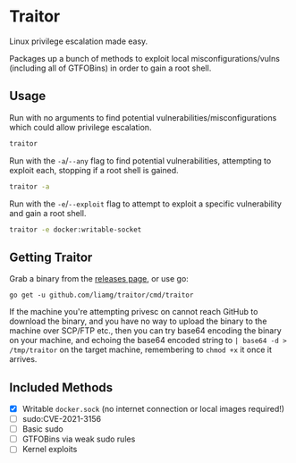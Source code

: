 # Traitor

Linux privilege escalation made easy.

Packages up a bunch of methods to exploit local misconfigurations/vulns (including all of GTFOBins) in order to gain a root shell.

## Usage

Run with no arguments to find potential vulnerabilities/misconfigurations which could allow privilege escalation.

```bash
traitor
``` 

Run with the `-a`/`--any` flag to find potential vulnerabilities, attempting to exploit each, stopping if a root shell is gained.

```bash
traitor -a
```

Run with the `-e`/`--exploit` flag to attempt to exploit a specific vulnerability and gain a root shell.

```bash
traitor -e docker:writable-socket
```

## Getting Traitor

Grab a binary from the [releases page](https://github.com/liamg/traitor/releases), or use go:

```
go get -u github.com/liamg/traitor/cmd/traitor
```

If the machine you're attempting privesc on cannot reach GitHub to download the binary, and you have no way to upload the binary to the machine over SCP/FTP etc., then you can try base64 encoding the binary on your machine, and echoing the base64 encoded string to `| base64 -d > /tmp/traitor` on the target machine, remembering to `chmod +x` it once it arrives.

## Included Methods

- [x] Writable `docker.sock` (no internet connection or local images required!)
- [ ] sudo:CVE-2021-3156
- [ ] Basic sudo
- [ ] GTFOBins via weak sudo rules
- [ ] Kernel exploits
